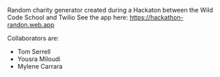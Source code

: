 Random charity generator created during a Hackaton between the Wild Code School and Twilio
See the app here: https://hackathon-randon.web.app


Collaborators are:
- Tom Serrell
- Yousra Miloudi
- Mylene Carrara
